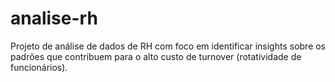 # analise-rh
Projeto de análise de dados de RH com foco em identificar insights sobre os padrões que contribuem para o alto custo de turnover (rotatividade de funcionários).
